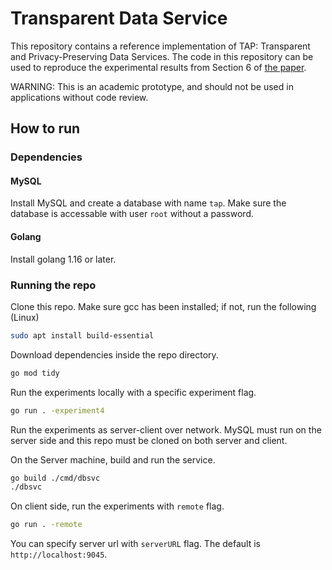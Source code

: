 # Transparent Data Service

This repository contains a reference implementation of TAP: Transparent and Privacy-Preserving Data Services. The code in this repository can be used to reproduce the experimental results from Section 6 of [the paper](https://www.usenix.org/system/files/sec23summer_125-reijsbergen-prepub.pdf).

WARNING: This is an academic prototype, and should not be used in applications without code review.

## How to run

### Dependencies

#### MySQL
Install MySQL and create a database with name `tap`.
Make sure the database is accessable with user `root` without a password.

#### Golang
Install golang 1.16 or later.

### Running the repo
Clone this repo.
Make sure gcc has been installed; if not, run the following (Linux)
```bash
sudo apt install build-essential
```
Download dependencies inside the repo directory.
```bash
go mod tidy
```

Run the experiments locally with a specific experiment flag.
```bash
go run . -experiment4
```

Run the experiments as server-client over network.
MySQL must run on the server side and this repo must be cloned on both server and client.

On the Server machine, build and run the service.
```bash
go build ./cmd/dbsvc
./dbsvc
```

On client side, run the experiments with `remote` flag.
```bash
go run . -remote
```
You can specify server url with `serverURL` flag. The default is `http://localhost:9045`.
